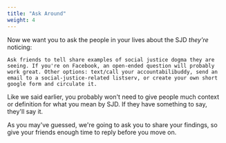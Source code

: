 ```yaml
---
title: "Ask Around"
weight: 4
---
```


Now we want you to ask the people in your lives about the SJD _they're_ noticing:

```
Ask friends to tell share examples of social justice dogma they are seeing. If you're on Facebook, an open-ended question will probably work great. Other options: text/call your accountabilibuddy, send an email to a social-justice-related listserv, or create your own short google form and circulate it.
```

Like we said earlier, you probably won't need to give people much context or definition for what you mean by SJD. If they have something to say, they'll say it.

As you may've guessed, we're going to ask you to share your findings, so give your friends enough time to reply before you move on.
